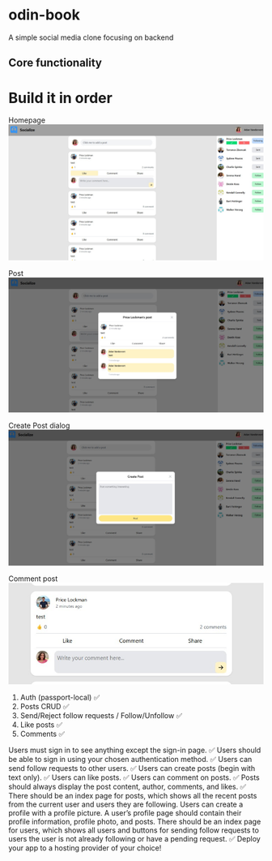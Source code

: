 # odin-book

A simple social media clone focusing on backend

## Core functionality

# Build it in order
Homepage
![Home](./images/homepage.jpg)

Post
![Post](./images/post.jpg)

Create Post dialog
![Create Post](./images/create_post.jpg)

Comment post
![Comment](./images/comment.jpg)


1. Auth (passport-local) ✅
2. Posts CRUD ✅
3. Send/Reject follow requests / Follow/Unfollow ✅
4. Like posts ✅
5. Comments ✅

Users must sign in to see anything except the sign-in page. ✅
Users should be able to sign in using your chosen authentication method. ✅
Users can send follow requests to other users. ✅
Users can create posts (begin with text only). ✅
Users can like posts. ✅
Users can comment on posts. ✅
Posts should always display the post content, author, comments, and likes. ✅
There should be an index page for posts, which shows all the recent posts from the current user and users they are following.
Users can create a profile with a profile picture.
A user’s profile page should contain their profile information, profile photo, and posts.
There should be an index page for users, which shows all users and buttons for sending follow requests to users the user is not already following or have a pending request. ✅
Deploy your app to a hosting provider of your choice!
